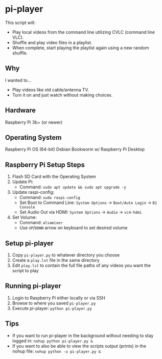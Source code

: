 # pi-player
This script will:
- Play local videos from the command line utilizing CVLC (command line VLC).
- Shuffle and play video files in a playlist.
- When complete, start playing the playlist again using a new random shuffle.

## Why
I wanted to...
- Play videos like old cable/antenna TV.
- Turn it on and just watch without making choices.

## Hardware
Raspberry Pi 3b+ (or newer)

## Operating System
Raspberry Pi OS (64-bit) Debian Bookworm w/ Raspberry Pi Desktop

## Raspberry Pi Setup Steps
1. Flash SD Card with the Operating System
2. Update Pi:
   - Command: `sudo apt update && sudo apt upgrade -y`
4. Update raspi-config:
   - Command: `sudo raspi-config`
   - Set Boot to Command Line: `System Options` -> `Boot/Auto Login` -> `B1 Console`
   - Set Audio Out via HDMI: `System Options` -> `Audio` -> `vc4-hdmi`
5. Set Volume:
   - Command: `alsamixer`
   - Use `UP`/`DOWN` arrow on keyboard to set desired volume

## Setup pi-player
1. Copy `pi-player.py` to whatever directory you choose
2. Create a `play.lst` file in the same directory
3. Edit `play.lst` to contain the full file paths of any videos you want the script to play

## Running pi-player
1. Login to Raspberry Pi either locally or via SSH
2. Browse to where you saved `pi-player.py`
3. Execute pi-player: `python pi-player.py`

## Tips
- If you want to run pi-player in the background without needing to stay logged in: `nohup python pi-player.py &`
- If you want to also be able to view the scripts output (prints) in the nohup file: `nohup python -u pi-player.py &`
